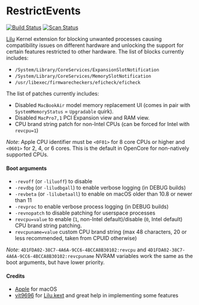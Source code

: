 RestrictEvents
==============

[![Build Status](https://github.com/acidanthera/RestrictEvents/workflows/CI/badge.svg?branch=master)](https://github.com/acidanthera/RestrictEvents/actions) [![Scan Status](https://scan.coverity.com/projects/22252/badge.svg?flat=1)](https://scan.coverity.com/projects/22252)

[Lilu](https://github.com/acidanthera/Lilu) Kernel extension for blocking unwanted processes causing compatibility issues on different hardware and unlocking the support for certain features restricted to other hardware. The list of blocks currently includes:

- `/System/Library/CoreServices/ExpansionSlotNotification`
- `/System/Library/CoreServices/MemorySlotNotification`
- `/usr/libexec/firmwarecheckers/eficheck/eficheck`

The list of patches currently includes:

- Disabled `MacBookAir` model memory replacement UI (comes in pair with `SystemMemoryStatus` = `Upgradable` quirk).
- Disabled `MacPro7,1` PCI Expansion view and RAM view.
- CPU brand string patch for non-Intel CPUs (can be forced for Intel with `revcpu=1`)

_Note_: Apple CPU identifier must be `<0F01>` for 8 core CPUs or higher and `<0601>` for 2, 4, or 6 cores. This is the default in OpenCore for non-natively supported CPUs.

#### Boot arguments
- `-revoff` (or `-liluoff`) to disable
- `-revdbg` (or `-liludbgall`) to enable verbose logging (in DEBUG builds)
- `-revbeta` (or `-lilubetaall`) to enable on macOS older than 10.8 or newer than 11
- `-revproc` to enable verbose process logging (in DEBUG builds)
- `-revnopatch` to disable patching for userspace processes
- `revcpu=value` to enable (`1`, non-Intel default)/disable (`0`, Intel default) CPU brand string patching.
- `revcpuname=value` custom CPU brand string (max 48 characters, 20 or less recommended, taken from CPUID otherwise)

_Note_: `4D1FDA02-38C7-4A6A-9CC6-4BCCA8B30102:revcpu` and `4D1FDA02-38C7-4A6A-9CC6-4BCCA8B30102:revcpuname` NVRAM variables work the same as the boot arguments, but have lower priority.

#### Credits
- [Apple](https://www.apple.com) for macOS  
- [vit9696](https://github.com/vit9696) for [Lilu.kext](https://github.com/vit9696/Lilu) and great help in implementing some features 
